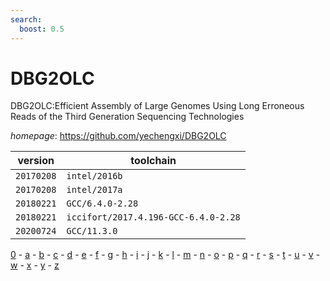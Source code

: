 ```yaml
---
search:
  boost: 0.5
---
```

# DBG2OLC

DBG2OLC:Efficient Assembly of Large Genomes Using Long Erroneous Reads of the Third Generation   Sequencing Technologies

*homepage*: <https://github.com/yechengxi/DBG2OLC>

version | toolchain
--------|----------
``20170208`` | ``intel/2016b``
``20170208`` | ``intel/2017a``
``20180221`` | ``GCC/6.4.0-2.28``
``20180221`` | ``iccifort/2017.4.196-GCC-6.4.0-2.28``
``20200724`` | ``GCC/11.3.0``

[0](../0/index.md) - [a](../a/index.md) - [b](../b/index.md) - [c](../c/index.md) - [d](../d/index.md) - [e](../e/index.md) - [f](../f/index.md) - [g](../g/index.md) - [h](../h/index.md) - [i](../i/index.md) - [j](../j/index.md) - [k](../k/index.md) - [l](../l/index.md) - [m](../m/index.md) - [n](../n/index.md) - [o](../o/index.md) - [p](../p/index.md) - [q](../q/index.md) - [r](../r/index.md) - [s](../s/index.md) - [t](../t/index.md) - [u](../u/index.md) - [v](../v/index.md) - [w](../w/index.md) - [x](../x/index.md) - [y](../y/index.md) - [z](../z/index.md)

